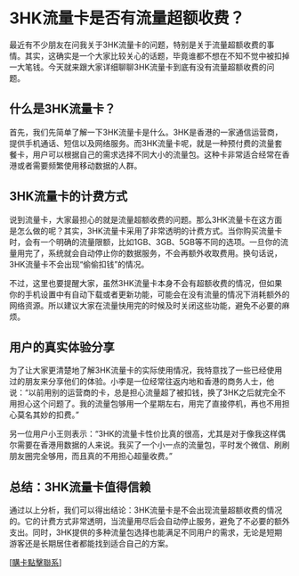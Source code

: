 # 3HK流量卡是否有流量超额收费？

最近有不少朋友在问我关于3HK流量卡的问题，特别是关于流量超额收费的事情。其实，这确实是一个大家比较关心的话题，毕竟谁都不想在不知不觉中被扣掉一大笔钱。今天就来跟大家详细聊聊3HK流量卡到底有没有流量超额收费的问题。

## 什么是3HK流量卡？

首先，我们先简单了解一下3HK流量卡是什么。3HK是香港的一家通信运营商，提供手机通话、短信以及网络服务。而3HK流量卡呢，就是一种预付费的流量套餐卡，用户可以根据自己的需求选择不同大小的流量包。这种卡非常适合经常在香港或者需要频繁使用移动数据的人群。

## 3HK流量卡的计费方式

说到流量卡，大家最担心的就是流量超额收费的问题。那么3HK流量卡在这方面是怎么做的呢？其实，3HK流量卡采用了非常透明的计费方式。当你购买流量卡时，会有一个明确的流量限额，比如1GB、3GB、5GB等不同的选项。一旦你的流量用完了，系统就会自动停止你的数据服务，不会再额外收取费用。换句话说，3HK流量卡不会出现“偷偷扣钱”的情况。

不过，这里也要提醒大家，虽然3HK流量卡本身不会有超额收费的情况，但如果你的手机设置中有自动下载或者更新功能，可能会在没有流量的情况下消耗额外的网络资源。所以建议大家在流量快用完的时候及时关闭这些功能，避免不必要的麻烦。

## 用户的真实体验分享

为了让大家更清楚地了解3HK流量卡的实际使用情况，我特意找了一些已经使用过的朋友来分享他们的体验。小李是一位经常往返内地和香港的商务人士，他说：“以前用别的运营商的卡，总是担心流量超了被扣钱，换了3HK之后就完全不用担心这个问题了。我的流量包够用一个星期左右，用完了直接停机，再也不用担心莫名其妙的扣费。”

另一位用户小王则表示：“3HK的流量卡性价比真的很高，尤其是对于像我这样偶尔需要在香港用数据的人来说。我买了一个小一点的流量包，平时发个微信、刷刷朋友圈完全够用，而且真的不用担心超量收费。”

## 总结：3HK流量卡值得信赖

通过以上分析，我们可以得出结论：3HK流量卡是不会出现流量超额收费的情况的。它的计费方式非常透明，当流量用尽后会自动停止服务，避免了不必要的额外支出。同时，3HK提供的多种流量包选择也能满足不同用户的需求，无论是短期游客还是长期居住者都能找到适合自己的方案。

[[購卡點擊聯系](https://t.me/s/esim1088)]